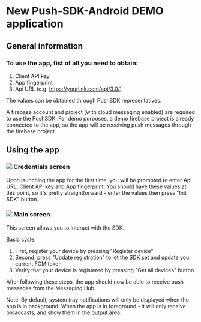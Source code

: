 # New Push-SDK-Android DEMO application
## General information
### To use the app, fist of all you need to obtain:
1. Client API key
1. App fingerprint
1. Api URL (e.g. https://yourlink.com/api/3.0/)

The values can be obtained through PushSDK representatives.

A firebase account and project (with cloud messaging enabled) are required to use the PushSDK. For demo purposes, a demo firebase project is already connected to the app, so the app will be receiving push messages through the firebase project.

## Using the app

<div><img align="left" src="https://user-images.githubusercontent.com/34152018/100575978-c0f8f800-330f-11eb-8f21-1b39216ab7a2.png">

### Credentials screen
Upon launching the app for the first time, you will be prompted to enter Api URL, Client API key and App fingerprint. You should have these values at this point, so it's pretty straightforward - enter the values then press "Init SDK" button.

</div>
<div>
<img align="left" src="https://user-images.githubusercontent.com/34152018/100575978-c0f8f800-330f-11eb-8f21-1b39216ab7a2.png">

### Main screen
This screen allows you to interact with the SDK.

Basic cycle:

1. First, register your device by pressing "Register device"
1. Second, press "Update registration" to let the SDK set and update you current FCM token
1. Verify that your device is registered by pressing "Get all devices" button

After following these steps, the app should now be able to receive push messages from the Messaging Hub.

Note: By default, system tray notifications will only be displayed when the app is in background. When the app is in foreground - it will only receive broadcasts, and show them in the output area.
